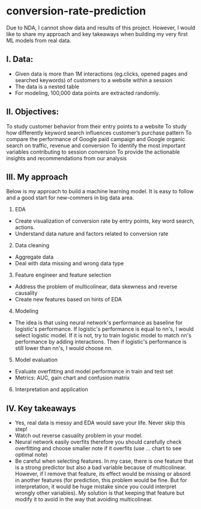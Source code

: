 # conversion-rate-prediction

Due to NDA, I cannot show data and results of this project. However, I would like to share my approach and key takeaways when building my very first ML models from real data.

## I. Data:
- Given data is more than 1M interactions (eg.clicks, opened pages and searched keywords)  of customers to a website within a session
- The data is a nested table
- For modeling, 100,000 data points are extracted randomly.

## II. Objectives:
To study customer behavior from their entry points to a website
To study how differently keyword search influences customer’s purchase pattern
To compare the performance of Google paid campaign and Google organic search on traffic, revenue and conversion
To identify the most important variables contributing to session conversion
To provide the actionable insights and recommendations from our analysis

## III. My approach
Below is my approach to build a machine learning model. It is easy to follow and a good start for new-commers in big data area.
1. EDA
- Create visualization of conversion rate by entry points, key word search, actions.
- Understand data nature and factors related to conversion rate
2. Data cleaning
- Aggregate data
- Deal with data missing and wrong data type
3. Feature engineer and feature selection
- Address the problem of multicolinear, data skewness and reverse causality
- Create new features based on hints of EDA
4. Modeling
- The idea is that using neural network's performance as baseline for logistic's performance. 
If logistic's performance is equal to nn's, I would select logistic model. If it is not, try to train logistic model to match
nn's performance by adding interactions. Then if logistic's performance is still lower than nn's, I would choose nn.
5. Model evaluation
- Evaluate overfitting and model performance in train and test set
- Metrics: AUC, gain chart and confusion matrix
6. Interpretation and application

## IV. Key takeaways
- Yes, real data is messy and EDA would save your life. Never skip this step!
- Watch out reverse casuality problem in your model.
- Neural network easily overfits therefore you should carefully check overfitting and choose smaller note if it overfits 
(use ... chart to see optimal note)
- Be careful when selecting features. 
In my case, there is one feature that is a strong predictor but also a bad variable because of multicolinear. However,
if I remove that feature, its effect would be missing or absord in another features (for prediction, this problem would be fine. But for interpretation, it would be huge mistake since you could interpret wrongly other variables). My solution is that keeping that feature but modify it to avoid in the way that avoiding multicolinear.


